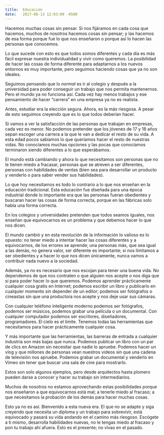 ```yaml
---
title:	Educación
date:	2017-08-13 12:03:00 -0500
---
```


Hacemos muchas cosas sin pensar. Si nos fijáramos en cada cosa que hacemos, muchos de nosotros hacemos cosas sin pensar; y las hacemos de esa forma porque fue lo que nos enseñaron o porque así lo hacen las personas que conocemos.

Lo que sucede con esto es que todos somos diferentes y cada día es más fácil expresar nuestra individualidad y vivir como queremos. La posibilidad de hacer las cosas de forma diferente para adaptarnos a los nuevos entornos es muy importante, pero seguimos haciendo cosas que ya no son ideales.

Seguimos pensando que lo *normal* es ir al colegio y después a la universidad para poder conseguir un trabajo que nos permita mantenernos. Pero el mundo ya no funciona así. Cada vez hay menos trabajos y ese pensamiento de hacer “carrera” en una empresa ya no es realista.

Antes, estudiar era la elección segura. Ahora, es la más riesgosa. A pesar de esto seguimos creyendo que es lo que todos deberían hacer.

Si vamos a ver la satisfacción de las personas que trabajan en empresas, cada vez es menor. No podemos pretender que los jóvenes de 17 y 18 años sepan escoger una carrera a la que le van a dedicar el resto de su vida. A esta edad pocos sabíamos lo que queríamos hacer el resto de nuestras vidas. No conocíamos muchas opciones y las pocas que conocíamos terminaron siendo diferentes a lo que esperábamos.

El mundo está cambiando y ahora lo que necesitamos son personas que no le tienen miedo a fracasar, personas que se atreven a ser diferentes, personas con habilidades de ventas (bien sea para desarrollar un producto y venderlo o para saber vender sus habilidades).

Lo que hoy necesitamos es todo lo contrario a lo que nos enseñan en la educación tradicional. Esta educación fue diseñada para una época industrial donde lo importante era que las personas fueran obedientes y buscaran hacer las cosas de forma correcta, porque en las fábricas solo había una forma correcta.

En los colegios y universidades pretenden que todos seamos iguales, nos enseñan que equivocarnos es un problema y que debemos hacer lo que nos dicen.

El mundo cambió y en esta revolución de la información lo valioso es lo opuesto: no tener miedo a intentar hacer las cosas diferentes y a equivocarnos, de los errores se aprende; una personas más, que sea igual a las demás, no genera valor, ser diferente es importante; si nos limitamos a ser obedientes y a hacer lo que nos dicen únicamente, nunca vamos a contribuir nada nuevo a la sociedad.

Además, ya no es necesario que nos escojan para tener una buena vida. No dependemos de que nos contraten o que alguien nos acepte o nos diga que sí para poder hacer lo que queremos. Podemos aprender prácticamente cualquier cosa gratis en Internet; podemos escribir un libro y publicarlo en cualquier momento sin depender de un editor; podemos ser fotógrafos o cineastas sin que una productora nos acepte y nos deje usar sus cámaras.

Con cualquier teléfono inteligente moderno podemos ser fotógrafos, podemos ser músicos, podemos grabar una película o un documental. Con cualquier computador podemos ser escritores, diseñadores, programadores. El cielo es el límite. Tenemos todas las herramientas que necesitamos para hacer prácticamente cualquier cosa.

Y más importante que las herramientas, las barreras de entrada a cualquier industria son más bajas que nunca. Podemos publicar un libro con un par de clics en Amazon sin necesitar que nadie lo apruebe. Podemos hacer un vlog y que millones de personas vean nuestros videos sin que una cadena de televisión nos apruebe. Podemos grabar un documental y venderlo en Vimeo sin tener que buscar una sala de cine para mostrarlo.

Estos son solo algunos ejemplos, pero desde arquitectos hasta plomero pueden darse a conocer y hacer su trabajo sin intermediarios.

Muchos de nosotros no estamos aprovechando estas posibilidades porque nos enseñaron a que equivocarnos está mal; a tenerle miedo al fracaso; a que necesitamos la probación de los demás para hacer muchas cosas.

Esto ya no es así. Bienvenido a esta nueva era. El que no se adapte y siga creyendo que necesita un diploma y un trabajo para sobrevivir, está equivocado y pasará su vida andando en el camino más riesgoso. Escógete a ti mismo, desarrolla habilidades nuevas, no le tengas miedo al fracaso y pon tu trabajo ahí afuera. Esto es el presente; no vivas en el pasado.